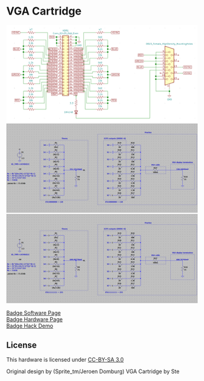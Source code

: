 # VGA Cartridge

![Kicad Schematic](/scon2019_badge_vga_schem.png)
![LTSPICE](/vga_ltspice_128_350mV.png)
![LTSPICE](/vga_ltspice_255_700mV.png)

[Badge Software Page](https://github.com/Spritetm/hadbadge2019_fpgasoc)<br>
[Badge Hardware Page](https://github.com/Spritetm/hadbadge2019_pcb)<br>
[Badge Hack Demo](https://youtu.be/3se_L0tRZeg?t=3033)<br>


License
-------

This hardware is licensed under [CC-BY-SA 3.0](http://creativecommons.org/licenses/by-sa/3.0/) 

Original design by (Sprite_tm/Jeroen Domburg) 
VGA Cartridge by Ste 